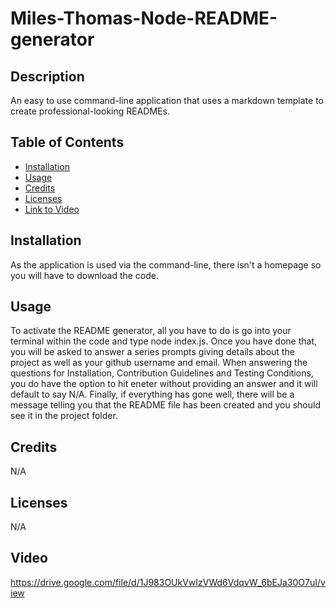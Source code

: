 # Miles-Thomas-Node-README-generator

## Description 
An easy to use command-line application that uses a markdown template to create professional-looking READMEs.

## Table of Contents
* [Installation](#installation) 
* [Usage](#usage)
* [Credits](#credits)
* [Licenses](#lincenses)
* [Link to Video](#video)

## Installation
As the application is used via the command-line, there isn't a homepage so you will have to download the code.

## Usage 
To activate the README generator, all you have to do is go into your terminal within the code and type node index.js. Once you have done that, you will be asked to answer a series prompts giving details about the project as well as your github username and email. When answering the questions for Installation, Contribution Guidelines and Testing Conditions, you do have the option to hit eneter without providing an answer and it will default to say N/A. Finally, if everything has gone well, there will be a message telling you that the README file has been created and you should see it in the project folder.

## Credits
N/A

## Licenses
N/A

## Video
https://drive.google.com/file/d/1J983OUkVwIzVWd6VdqvW_6bEJa30O7uI/view
